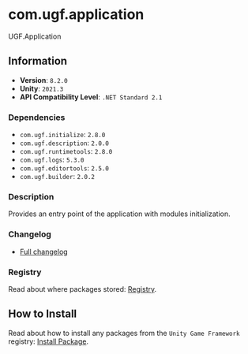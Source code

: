 # com.ugf.application

UGF.Application

## Information

- **Version**: `8.2.0`
- **Unity**: `2021.3`
- **API Compatibility Level**: `.NET Standard 2.1`

### Dependencies

- `com.ugf.initialize`: `2.8.0`
- `com.ugf.description`: `2.0.0`
- `com.ugf.runtimetools`: `2.8.0`
- `com.ugf.logs`: `5.3.0`
- `com.ugf.editortools`: `2.5.0`
- `com.ugf.builder`: `2.0.2`


### Description

Provides an entry point of the application with modules initialization.

### Changelog

- [Full changelog](changelog.md)

### Registry

Read about where packages stored: [Registry](https://github.com/unity-game-framework/organization/blob/main/docs/registry.md).

## How to Install

Read about how to install any packages from the `Unity Game Framework` registry: [Install Package](https://github.com/unity-game-framework/organization/blob/main/docs/install-packages.md).
